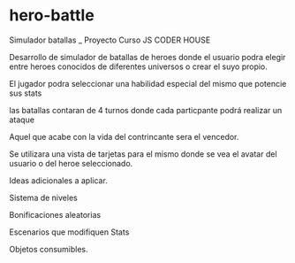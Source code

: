 # hero-battle
Simulador batallas _ Proyecto Curso JS CODER HOUSE

Desarrollo de simulador de batallas de heroes donde el usuario podra elegir entre heroes conocidos de diferentes universos o crear el suyo propio.

El jugador podra seleccionar una habilidad especial del mismo que potencie sus stats

las batallas contaran de 4 turnos donde cada particpante podrá realizar un ataque

Aquel que acabe con la vida del contrincante sera el vencedor.


Se utilizara una vista de tarjetas para el mismo donde se vea el avatar del usuario o del heroe seleccionado.





Ideas adicionales a aplicar.

Sistema de niveles

Bonificaciones aleatorias

Escenarios que modifiquen Stats

Objetos consumibles.
